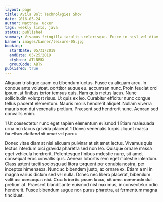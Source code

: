 ```yaml
---
layout: page
title: Avila Bolt Technologies Show
date: 2016-05-24
author: Matthew Tucker
tags: weekly links, java
status: published
summary: Vivamus fringilla iaculis scelerisque. Fusce in nisl vel diam ornare.
banner: images/banner/leisure-05.jpg
booking:
  startDate: 05/21/2019
  endDate: 05/25/2019
  ctyhocn: ATLNBHX
  groupCode: ABTS
published: true
---
```

Aliquam tristique quam eu bibendum luctus. Fusce eu aliquam arcu. In congue ante volutpat, porttitor augue eu, accumsan nunc. Proin feugiat orci ipsum, at finibus tortor tempus quis. Nam quis metus lacus. Nunc sollicitudin volutpat risus. Ut quis ex leo. Curabitur efficitur nunc congue tellus placerat elementum. Mauris mollis hendrerit aliquet. Nullam viverra mauris non dui venenatis pretium. Praesent sed hendrerit nunc. Aenean sed convallis enim.

1 Ut consectetur nunc eget sapien elementum euismod
1 Etiam malesuada urna non lacus gravida placerat
1 Donec venenatis turpis aliquet massa faucibus eleifend sit amet vel purus.

Donec vitae diam at nisl aliquam pulvinar at sit amet lectus. Vivamus quis lectus interdum orci gravida pharetra sed non leo. Quisque ornare massa eget vehicula hendrerit. Pellentesque finibus molestie nunc, sit amet consequat eros convallis quis. Aenean lobortis sem eget molestie interdum. Class aptent taciti sociosqu ad litora torquent per conubia nostra, per inceptos himenaeos. Nunc ac bibendum justo, ac ornare ex. Etiam a mi in magna varius dictum sed vel nulla. Donec nec libero placerat, bibendum velit ac, consequat nisi. Cras lobortis ipsum lacus, sit amet commodo dui pretium at. Praesent blandit ante euismod nisl maximus, in consectetur odio hendrerit. Fusce bibendum augue non purus pharetra, at fermentum magna tincidunt.
